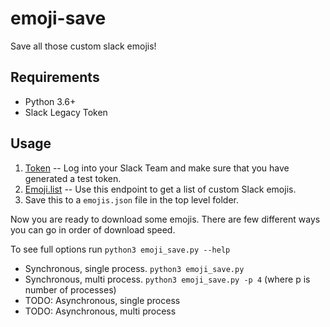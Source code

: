 # emoji-save
Save all those custom slack emojis!

## Requirements
- Python 3.6+
- Slack Legacy Token

## Usage

1. [Token](https://api.slack.com/custom-integrations/legacy-tokens) -- Log into your Slack Team and make sure that you have generated a test token.
2. [Emoji.list](https://api.slack.com/methods/emoji.list/test) -- Use this endpoint to get a list of custom Slack emojis.
3. Save this to a `emojis.json` file in the top level folder.


Now you are ready to download some emojis.  There are few different ways you can go in order of download speed.

To see full options run `python3 emoji_save.py --help`

- Synchronous, single process.  `python3 emoji_save.py`
- Synchronous, multi process.  `python3 emoji_save.py -p 4`  (where p is number of processes)
- TODO: Asynchronous, single process
- TODO: Asynchronous, multi process
